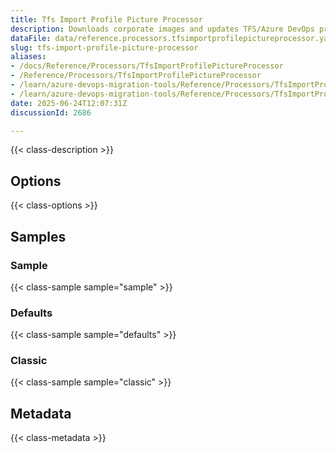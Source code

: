```yaml
---
title: Tfs Import Profile Picture Processor
description: Downloads corporate images and updates TFS/Azure DevOps profiles
dataFile: data/reference.processors.tfsimportprofilepictureprocessor.yaml
slug: tfs-import-profile-picture-processor
aliases:
- /docs/Reference/Processors/TfsImportProfilePictureProcessor
- /Reference/Processors/TfsImportProfilePictureProcessor
- /learn/azure-devops-migration-tools/Reference/Processors/TfsImportProfilePictureProcessor
- /learn/azure-devops-migration-tools/Reference/Processors/TfsImportProfilePictureProcessor/index.md
date: 2025-06-24T12:07:31Z
discussionId: 2686

---
```

{{< class-description >}}

## Options

{{< class-options >}}

## Samples

### Sample

{{< class-sample sample="sample" >}}

### Defaults

{{< class-sample sample="defaults" >}}

### Classic

{{< class-sample sample="classic" >}}

## Metadata

{{< class-metadata >}}
